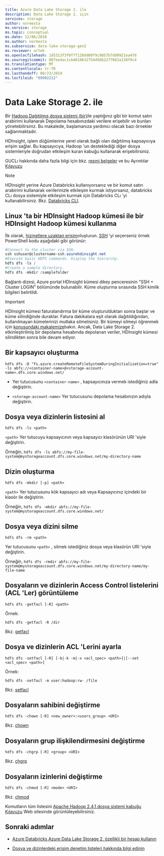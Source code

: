 ```yaml
---
title: Azure Data Lake Storage 2. ile
description: Data Lake Storage 2. için
services: storage
author: normesta
ms.service: storage
ms.topic: conceptual
ms.date: 12/06/2018
ms.author: normesta
ms.subservice: data-lake-storage-gen2
ms.reviewer: artek
ms.openlocfilehash: 1d5313f3f0fff128dd09f9c9857b7dd9921ea4f8
ms.sourcegitcommit: 007ee4ac1c64810632754d9db2277663a138f9c4
ms.translationtype: MT
ms.contentlocale: tr-TR
ms.lasthandoff: 08/23/2019
ms.locfileid: "69992212"
---
```

# <a name="using-the-hdfs-cli-with-data-lake-storage-gen2"></a>Data Lake Storage 2. ile

Bir [Hadoop Dağıtılmış dosya sistemi (bir)](https://hadoop.apache.org/docs/current/hadoop-project-dist/hadoop-hdfs/HdfsDesign.html)ile yaptığınız gibi bir komut satırı arabirimi kullanarak Depolama hesabınızdaki verilere erişebilir ve bunları yönetebilirsiniz. Bu makalede, başlamanıza yardımcı olacak bazı örnekler sağlanmaktadır.

HDInsight, işlem düğümlerine yerel olarak bağlı olan dağıtılmış kapsayıcıya erişim sağlar. Bu kapsayıcıya, Hadoop 'un desteklediği diğer dosya sistemleriyle doğrudan etkileşim kuran kabuğu kullanarak erişebilirsiniz.

GUCLı hakkında daha fazla bilgi için bkz. [resmi belgeler](https://hadoop.apache.org/docs/r2.4.1/hadoop-project-dist/hadoop-common/FileSystemShell.html) ve bu Ayrıntılar [Kılavuzu](https://hadoop.apache.org/docs/current/hadoop-project-dist/hadoop-hdfs/HdfsPermissionsGuide.html)

>[!NOTE]
>HDInsight yerine Azure Databricks kullanıyorsanız ve bir komut satırı arabirimi kullanarak verilerinizle etkileşim kurmak istiyorsanız, databricks CLı dosya sistemiyle etkileşim kurmak için Databricks CLı 'yi kullanabilirsiniz. Bkz. [Databricks CLI](https://docs.azuredatabricks.net/user-guide/dev-tools/databricks-cli.html).

## <a name="use-the-hdfs-cli-with-an-hdinsight-hadoop-cluster-on-linux"></a>Linux 'ta bir HDInsight Hadoop kümesi ile bir HDInsight Hadoop kümesi kullanma

İlk olarak, [hizmetlere uzaktan erişim](https://docs.microsoft.com/azure/hdinsight/hdinsight-hadoop-linux-information#remote-access-to-services)oluşturun. [SSH](https://docs.microsoft.com/azure/hdinsight/hdinsight-hadoop-linux-use-ssh-unix) 'yi seçerseniz örnek PowerShell kodu aşağıdaki gibi görünür:

```powershell
#Connect to the cluster via SSH.
ssh sshuser@clustername-ssh.azurehdinsight.net
#Execute basic HDFS commands. Display the hierarchy.
hdfs dfs -ls /
#Create a sample directory.
hdfs dfs -mkdir /samplefolder
```
Bağlantı dizesi, Azure portal HDInsight kümesi dikey penceresinin "SSH + Cluster LOGIN" bölümünde bulunabilir. Küme oluşturma sırasında SSH kimlik bilgileri belirtildi.

>[!IMPORTANT]
>HDInsight kümesi faturalandırma bir küme oluşturulduktan sonra başlar ve küme silindiğinde duraklar. Fatura dakikalara eşit olarak dağıtıldığından, kullanılmayan kümelerinizi mutlaka silmelisiniz. Bir kümeyi silmeyi öğrenmek için [konusundaki makalemize](../../hdinsight/hdinsight-delete-cluster.md)bakın. Ancak, Data Lake Storage 2. etkinleştirilmiş bir depolama hesabında depolanan veriler, HDInsight kümesi silindikten sonra bile devam ediyor.

## <a name="create-a-container"></a>Bir kapsayıcı oluşturma

    hdfs dfs -D "fs.azure.createRemoteFileSystemDuringInitialization=true" -ls abfs://<container-name>@<storage-account-name>.dfs.core.windows.net/

* Yer tutucusunu `<container-name>` , kapsayıcınıza vermek istediğiniz adla değiştirin.

* `<storage-account-name>` Yer tutucusunu depolama hesabınızın adıyla değiştirin.

## <a name="get-a-list-of-files-or-directories"></a>Dosya veya dizinlerin listesini al

    hdfs dfs -ls <path>

`<path>` Yer tutucuyu kapsayıcının veya kapsayıcı klasörünün URI 'siyle değiştirin.

Örneğin, `hdfs dfs -ls abfs://my-file-system@mystorageaccount.dfs.core.windows.net/my-directory-name`

## <a name="create-a-directory"></a>Dizin oluşturma

    hdfs dfs -mkdir [-p] <path>

`<path>` Yer tutucusunu kök kapsayıcı adı veya Kapsayıcınız içindeki bir klasör ile değiştirin.

Örneğin, `hdfs dfs -mkdir abfs://my-file-system@mystorageaccount.dfs.core.windows.net/`

## <a name="delete-a-file-or-directory"></a>Dosya veya dizini silme

    hdfs dfs -rm <path>

Yer tutucusunu `<path>` , silmek istediğiniz dosya veya klasörün URI 'siyle değiştirin.

Örneğin, `hdfs dfs -rmdir abfs://my-file-system@mystorageaccount.dfs.core.windows.net/my-directory-name/my-file-name`

## <a name="display-the-access-control-lists-acls-of-files-and-directories"></a>Dosyaların ve dizinlerin Access Control listelerini (ACL 'Ler) görüntüleme

    hdfs dfs -getfacl [-R] <path>

Örnek:

`hdfs dfs -getfacl -R /dir`

Bkz. [getfacl](https://hadoop.apache.org/docs/r2.4.1/hadoop-project-dist/hadoop-common/FileSystemShell.html#getfacl)

## <a name="set-acls-of-files-and-directories"></a>Dosya ve dizinlerin ACL 'Lerini ayarla

    hdfs dfs -setfacl [-R] [-b|-k -m|-x <acl_spec> <path>]|[--set <acl_spec> <path>]

Örnek:

`hdfs dfs -setfacl -m user:hadoop:rw- /file`

Bkz. [setfacl](https://hadoop.apache.org/docs/r2.4.1/hadoop-project-dist/hadoop-common/FileSystemShell.html#setfacl)

## <a name="change-the-owner-of-files"></a>Dosyaların sahibini değiştirme

    hdfs dfs -chown [-R] <new_owner>:<users_group> <URI>

Bkz. [chown](https://hadoop.apache.org/docs/r2.4.1/hadoop-project-dist/hadoop-common/FileSystemShell.html#chown)

## <a name="change-group-association-of-files"></a>Dosyaların grup ilişkilendirmesini değiştirme

    hdfs dfs -chgrp [-R] <group> <URI>

Bkz. [chgrp](https://hadoop.apache.org/docs/r2.4.1/hadoop-project-dist/hadoop-common/FileSystemShell.html#chgrp)

## <a name="change-the-permissions-of-files"></a>Dosyaların izinlerini değiştirme

    hdfs dfs -chmod [-R] <mode> <URI>

Bkz. [chmod](https://hadoop.apache.org/docs/r2.4.1/hadoop-project-dist/hadoop-common/FileSystemShell.html#chmod)

Komutların tüm listesini [Apache Hadoop 2.4.1 dosya sistemi kabuğu Kılavuzu](https://hadoop.apache.org/docs/r2.4.1/hadoop-project-dist/hadoop-common/FileSystemShell.html) Web sitesinde görüntüleyebilirsiniz.

## <a name="next-steps"></a>Sonraki adımlar

* [Azure Databricks Azure Data Lake Storage 2. özellikli bir hesap kullanın](./data-lake-storage-quickstart-create-databricks-account.md)

* [Dosya ve dizinlerdeki erişim denetim listeleri hakkında bilgi edinin](https://docs.microsoft.com/azure/storage/blobs/data-lake-storage-access-control)
